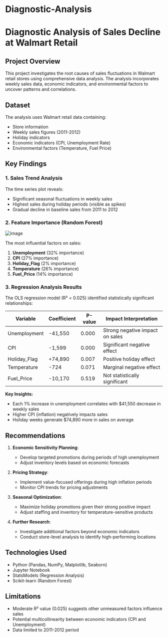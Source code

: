 # Diagnostic-Analysis
# Diagnostic Analysis of Sales Decline at Walmart Retail

## Project Overview
This project investigates the root causes of sales fluctuations in Walmart retail stores using comprehensive data analysis. The analysis incorporates weekly sales data, economic indicators, and environmental factors to uncover patterns and correlations.

## Dataset
The analysis uses Walmart retail data containing:
- Store information
- Weekly sales figures (2011-2012)
- Holiday indicators
- Economic indicators (CPI, Unemployment Rate)
- Environmental factors (Temperature, Fuel Price)

## Key Findings

### 1. Sales Trend Analysis
The time series plot reveals:
- Significant seasonal fluctuations in weekly sales
- Highest sales during holiday periods (visible as spikes)
- Gradual decline in baseline sales from 2011 to 2012

### 2. Feature Importance (Random Forest)
![image](https://github.com/user-attachments/assets/9e32a55f-6b08-451e-bd84-ba49344c5f65)

The most influential factors on sales:
1. **Unemployment** (32% importance)
2. **CPI** (27% importance)
3. **Holiday_Flag** (2% importance)
4. **Temperature** (26% importance)
5. **Fuel_Price** (14% importance)

### 3. Regression Analysis Results
The OLS regression model (R² = 0.025) identified statistically significant relationships:

| Variable       | Coefficient | P-value | Impact Interpretation          |
|----------------|-------------|---------|---------------------------------|
| Unemployment   | -41,550     | 0.000   | Strong negative impact on sales |
| CPI            | -1,599      | 0.000   | Significant negative effect     |
| Holiday_Flag   | +74,890     | 0.007   | Positive holiday effect        |
| Temperature    | -724        | 0.071   | Marginal negative effect       |
| Fuel_Price     | -10,170     | 0.519   | Not statistically significant  |

**Key Insights:**
- Each 1% increase in unemployment correlates with $41,550 decrease in weekly sales
- Higher CPI (inflation) negatively impacts sales
- Holiday weeks generate $74,890 more in sales on average

## Recommendations

1. **Economic Sensitivity Planning**:
   - Develop targeted promotions during periods of high unemployment
   - Adjust inventory levels based on economic forecasts

2. **Pricing Strategy**:
   - Implement value-focused offerings during high inflation periods
   - Monitor CPI trends for pricing adjustments

3. **Seasonal Optimization**:
   - Maximize holiday promotions given their strong positive impact
   - Adjust staffing and inventory for temperature-sensitive products

4. **Further Research**:
   - Investigate additional factors beyond economic indicators
   - Conduct store-level analysis to identify high-performing locations

## Technologies Used
- Python (Pandas, NumPy, Matplotlib, Seaborn)
- Jupyter Notebook
- StatsModels (Regression Analysis)
- Scikit-learn (Random Forest)

## Limitations
- Moderate R² value (0.025) suggests other unmeasured factors influence sales
- Potential multicollinearity between economic indicators (CPI and Unemployment)
- Data limited to 2011-2012 period
